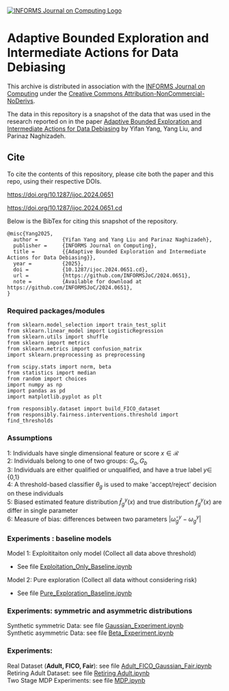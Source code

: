 [![INFORMS Journal on Computing Logo](https://INFORMSJoC.github.io/logos/INFORMS_Journal_on_Computing_Header.jpg)](https://pubsonline.informs.org/journal/ijoc)

# Adaptive Bounded Exploration and Intermediate Actions for Data Debiasing

This archive is distributed in association with the [INFORMS Journal on Computing](https://pubsonline.informs.org/journal/ijoc) under the [Creative Commons Attribution-NonCommercial-NoDerivs](LICENSE).

The data in this repository is a snapshot of the data that was used in the research reported on in the paper
[Adaptive Bounded Exploration and Intermediate Actions for Data Debiasing](https://doi.org/10.1287/ijoc.2024.0651) by Yifan Yang, Yang Liu, and Parinaz Naghizadeh.

## Cite 

To cite the contents of this repository, please cite both the paper and this repo, using their respective DOIs.

https://doi.org/10.1287/ijoc.2024.0651

https://doi.org/10.1287/ijoc.2024.0651.cd

Below is the BibTex for citing this snapshot of the repository.

```
@misc{Yang2025,
  author =        {Yifan Yang and Yang Liu and Parinaz Naghizadeh},
  publisher =     {INFORMS Journal on Computing},
  title =         {{Adaptive Bounded Exploration and Intermediate Actions for Data Debiasing}},
  year =          {2025},
  doi =           {10.1287/ijoc.2024.0651.cd},
  url =           {https://github.com/INFORMSJoC/2024.0651},
  note =          {Available for download at https://github.com/INFORMSJoC/2024.0651},
}  
```

### Required packages/modules

```
from sklearn.model_selection import train_test_split  
from sklearn.linear_model import LogisticRegression  
from sklearn.utils import shuffle  
from sklearn import metrics  
from sklearn.metrics import confusion_matrix  
import sklearn.preprocessing as preprocessing  

from scipy.stats import norm, beta  
from statistics import median  
from random import choices  
import numpy as np  
import pandas as pd  
import matplotlib.pyplot as plt  

from responsibly.dataset import build_FICO_dataset  
from responsibly.fairness.interventions.threshold import find_thresholds  
``` 

### Assumptions  

1: Individuals have single dimensional feature or score $x \in \mathcal{R}$  
2: Individuals belong to one of two groups: $G_a, G_b$  
3: Individuals are either qualified or unqualified, and have a true label $y \in$  {0,1}  
4: A threshold-based classifier $\theta_g$ is used to make 'accept/reject' decision on these individuals  
5: Biased estimated feature distribution $\hat{f}^y_g(x)$ and true distribution $f^y_g(x)$ are differ in single parameter  
6: Measure of bias: differences between two parameters $|\hat{\omega}^y_g - \omega^y_g|$

### Experiments : baseline models  

Model 1: Exploititaiton only model (Collect all data above threshold)  
- See file [Exploitation_Only_Baseline.ipynb](src/Exploitation_Only_Baseline.ipynb) 

Model 2: Pure exploration (Collect all data without considering risk)  
- See file [Pure_Exploration_Baseline.ipynb](src/Pure_Exploration_Baseline.ipynb)

### Experiments: symmetric and asymmetric distributions

Synthetic symmetric Data: see file [Gaussian_Experiment.ipynb](src/Gaussian_Experiment.ipynb)  
Synthetic asymmetric Data: see file [Beta_Experiment.ipynb](src/Beta_Experiment.ipynb)  

### Experiments:

Real Dataset (**Adult, FICO, Fair**): see file [Adult_FICO_Gaussian_Fair.ipynb](src/Adult_FICO_Gaussian_Fair.ipynb)  
Retiring Adult Dataset: see file [Retiring Adult.ipynb](src/Retiring_adult_adaptive_debiasing.ipynb)  
Two Stage MDP Experiments: see file [MDP.ipynb](src/MDP.ipynb)  
